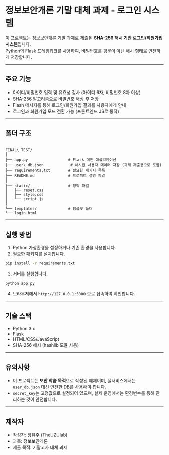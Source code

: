 # 정보보안개론 기말 대체 과제 - 로그인 시스템

이 프로젝트는 정보보안개론 기말 과제로 제출된 **SHA-256 해시 기반 로그인/회원가입 시스템**입니다.  
Python의 Flask 프레임워크를 사용하여, 비밀번호를 평문이 아닌 해시 형태로 안전하게 저장합니다.

---

## 주요 기능

-   아이디/비밀번호 입력 및 유효성 검사 (아이디 6자, 비밀번호 8자 이상)
-   SHA-256 알고리즘으로 비밀번호 해싱 후 저장
-   Flash 메시지를 통해 로그인/회원가입 결과를 사용자에게 안내
-   로그인과 회원가입 모드 전환 가능 (프론트엔드 JS로 동작)

---

## 폴더 구조

```

FINAL\_TEST/
│
├── app.py                  # Flask 메인 애플리케이션
├── user\_db.json            # 해시된 사용자 데이터 저장 (과제 제출용으로 포함)
├── requirements.txt        # 필요한 패키지 목록
├── README.md               # 프로젝트 설명 파일
│
├── static/                 # 정적 파일
│   ├── reset.css
│   ├── style.css
│   └── script.js
│
└── templates/              # 템플릿 폴더
└── login.html

```

---

## 실행 방법

1. Python 가상환경을 설정하거나 기존 환경을 사용합니다.
2. 필요한 패키지를 설치합니다.

```bash
pip install -r requirements.txt
```

3. 서버를 실행합니다.

```bash
python app.py
```

4. 브라우저에서 `http://127.0.0.1:5000` 으로 접속하여 확인합니다.

---

## 기술 스택

-   Python 3.x
-   Flask
-   HTML/CSS/JavaScript
-   SHA-256 해시 (hashlib 모듈 사용)

---

## 유의사항

-   이 프로젝트는 **보안 학습 목적**으로 작성된 예제이며, 실서비스에서는 `user_db.json` 대신 안전한 DB를 사용해야 합니다.
-   `secret_key`는 고정값으로 설정되어 있으며, 실제 운영에서는 환경변수를 통해 관리하는 것이 안전합니다.

---

## 제작자

-   작성자: 장유주 (TheUZUlab)
-   과목: 정보보안개론
-   제출 목적: 기말고사 대체 과제
